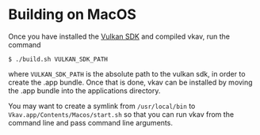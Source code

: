 # Building on MacOS

Once you have installed the [Vulkan SDK](https://vulkan.lunarg.com/sdk/home#mac) and compiled vkav, run the command
```
$ ./build.sh VULKAN_SDK_PATH
```
where `VULKAN_SDK_PATH` is the absolute path to the vulkan sdk, in order to create the .app bundle.
Once that is done, vkav can be installed by moving the .app bundle into the applications directory.

You may want to create a symlink from `/usr/local/bin` to `Vkav.app/Contents/Macos/start.sh` so that
you can run vkav from the command line and pass command line arguments.
